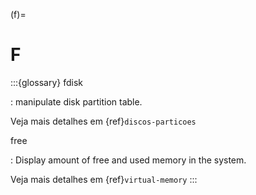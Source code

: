 (f)=

# F

:::{glossary}
fdisk

: manipulate disk partition table.

  Veja mais detalhes em {ref}`discos-particoes`

free

: Display amount of free and used memory in the system.

  Veja mais detalhes em {ref}`virtual-memory`
:::
